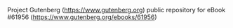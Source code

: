 Project Gutenberg (https://www.gutenberg.org) public repository for eBook #61956 (https://www.gutenberg.org/ebooks/61956)
